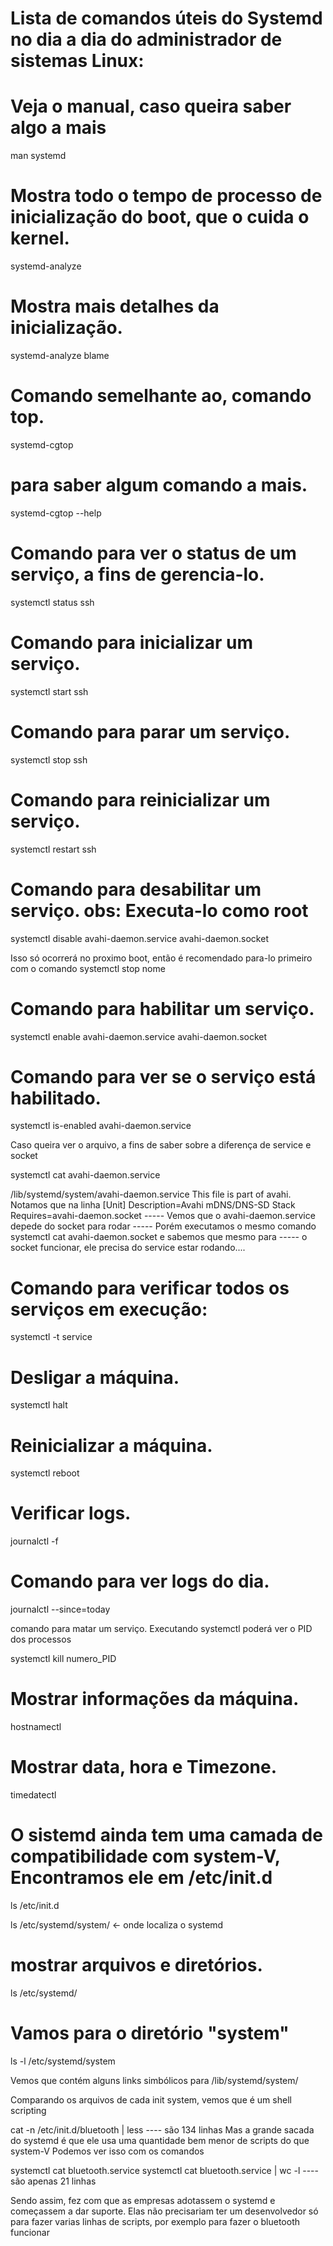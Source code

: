 
# Lista de comandos úteis do Systemd no dia a dia do administrador de sistemas Linux:


# Veja o manual, caso queira saber algo a mais

man systemd

# Mostra todo o tempo de  processo de inicialização do boot, que o cuida o kernel.

systemd-analyze

# Mostra mais detalhes da inicialização.

systemd-analyze blame

# Comando semelhante ao, comando top.

systemd-cgtop

# para saber algum comando a mais.

systemd-cgtop --help

# Comando para ver o status de um serviço, a fins de gerencia-lo.

systemctl status ssh

# Comando para inicializar um serviço.

systemctl start ssh

# Comando para parar um serviço.

systemctl stop ssh

# Comando para reinicializar um serviço.

systemctl restart ssh

# Comando para desabilitar um serviço. obs: Executa-lo como root

systemctl disable avahi-daemon.service avahi-daemon.socket

Isso só ocorrerá no proximo boot,
então é recomendado para-lo primeiro com o comando systemctl stop nome

# Comando para habilitar um serviço.

systemctl enable avahi-daemon.service avahi-daemon.socket

# Comando para ver se o serviço está habilitado.

systemctl is-enabled avahi-daemon.service

Caso queira ver o arquivo, a fins de saber sobre a diferença de service e socket

systemctl cat avahi-daemon.service

/lib/systemd/system/avahi-daemon.service
This file is part of avahi.
Notamos que na linha
 [Unit]
 Description=Avahi mDNS/DNS-SD Stack
 Requires=avahi-daemon.socket
----- Vemos que o avahi-daemon.service depede do socket para rodar
----- Porém executamos o mesmo comando systemctl cat avahi-daemon.socket e sabemos que mesmo para
----- o socket funcionar, ele precisa do service estar rodando....

# Comando para verificar todos os serviços em execução:

systemctl -t service

# Desligar a máquina.

systemctl halt

# Reinicializar a máquina.

systemctl reboot

# Verificar logs.

journalctl -f

# Comando para ver logs do dia.

journalctl --since=today

comando para matar um serviço.
Executando systemctl poderá ver o PID dos processos

systemctl kill numero_PID 

# Mostrar informações da máquina.

hostnamectl

# Mostrar data, hora e Timezone.

timedatectl


# O sistemd ainda tem uma camada de compatibilidade com system-V, Encontramos ele em /etc/init.d

ls /etc/init.d

ls /etc/systemd/system/ <- onde localiza o systemd

# mostrar arquivos e diretórios.

ls /etc/systemd/

# Vamos para o diretório "system"

ls -l /etc/systemd/system

Vemos que contém alguns links simbólicos para /lib/systemd/system/

Comparando os arquivos de cada init system, vemos que é um shell scripting

cat -n /etc/init.d/bluetooth | less
---- são 134 linhas
Mas a grande sacada do systemd é que ele usa uma quantidade bem menor de scripts do que system-V
Podemos ver isso com os comandos

systemctl cat bluetooth.service
systemctl cat bluetooth.service | wc -l
---- são apenas 21 linhas

Sendo assim, fez com que as empresas adotassem o systemd e começassem a dar suporte. Elas não precisariam ter
um desenvolvedor só para fazer varias linhas de scripts, por exemplo para fazer o bluetooth funcionar
